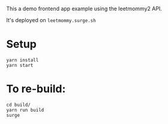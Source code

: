 
This a demo frontend app example using the leetmommy2 API.

It's deployed on
`leetmommy.surge.sh`

# Setup
```
yarn install
yarn start
```

# To re-build:
```
cd build/
yarn run build
surge
```

